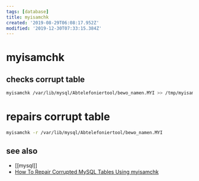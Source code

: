 ```yaml
---
tags: [database]
title: myisamchk
created: '2019-08-29T06:08:17.952Z'
modified: '2019-12-30T07:33:15.384Z'
---
```


# myisamchk

## checks corrupt table
```sh
myisamchk /var/lib/mysql/Abtelefoniertool/bewo_namen.MYI >> /tmp/myisamchk_log.txt	
```

# repairs corrupt table
```sh
myisamchk -r /var/lib/mysql/Abtelefoniertool/bewo_namen.MYI													
```

## see also
- [[mysql]]
- [How To Repair Corrupted MySQL Tables Using myisamchk](http://www.thegeekstuff.com/2008/09/how-to-repair-corrupted-mysql-tables-using-myisamchk/)
